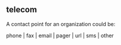 ## telecom

A contact point for an organization could be:

phone | fax | email | pager | url | sms | other